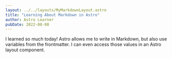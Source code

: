 ```yaml
---
layout: ../../layouts/MyMarkdownLayout.astro
title: "Learning About Markdown in Astro"
author: Astro Learner
pubDate: 2022-08-08
---
```


I learned so much today! Astro allows me to write in Markdown, but also use variables from the frontmatter. I can even access those values in an Astro layout component.
